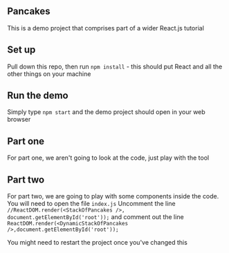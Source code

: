 ## Pancakes

This is a demo project that comprises part of a wider React.js tutorial

## Set up

Pull down this repo, then run `npm install` - this should put React and all the other things on your machine

## Run the demo

Simply type `npm start` and the demo project should open in your web browser

## Part one

For part one, we aren't going to look at the code, just play with the tool

## Part two

For part two, we are going to play with some components inside the code.
You will need to open the file `index.js`
Uncomment the line
`//ReactDOM.render(<StackOfPancakes />, document.getElementById('root'));`
and comment out the line
`ReactDOM.render(<DynamicStackOfPancakes />,document.getElementById('root'));`

You might need to restart the project once you've changed this
